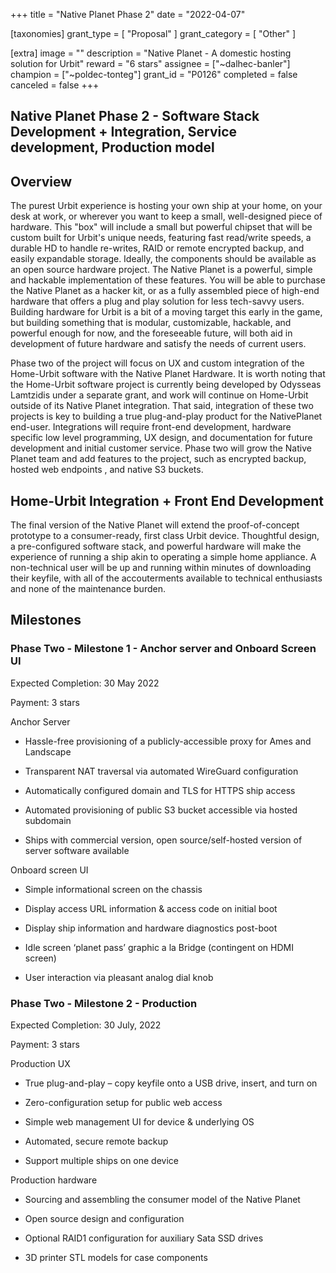 +++
title = "Native Planet Phase 2"
date = "2022-04-07"

[taxonomies]
grant_type = [ "Proposal" ]
grant_category = [ "Other" ]

[extra]
image = ""
description = "Native Planet - A domestic hosting solution for Urbit"
reward = "6 stars"
assignee = ["~dalhec-banler"]
champion = ["~poldec-tonteg"]
grant_id = "P0126"
completed = false
canceled = false
+++

## Native Planet Phase 2 - Software Stack Development + Integration, Service development, Production model

## Overview

The purest Urbit experience is hosting your own ship at your home, on your desk at work, or wherever you want to keep a small, well-designed piece of hardware. This "box" will include a small but powerful chipset that will be custom built for Urbit's unique needs, featuring fast read/write speeds, a durable HD to handle re-writes, RAID or remote encrypted backup, and easily expandable storage. Ideally, the components should be available as an open source hardware project. The Native Planet is a powerful, simple and hackable implementation of these features. You will be able to purchase the Native Planet as a hacker kit, or as a fully assembled piece of high-end hardware that offers a plug and play solution for less tech-savvy users. Building hardware for Urbit is a bit of a moving target this early in the game, but building something that is modular, customizable, hackable, and powerful enough for now, and the foreseeable future, will both aid in development of future hardware and satisfy the needs of current users.

Phase two of the project will focus on UX and custom integration of the Home-Urbit software with the Native Planet Hardware. It is worth noting that the Home-Urbit software project is currently being developed by Odysseas Lamtzidis under a separate grant, and work will continue on Home-Urbit outside of its Native Planet integration. That said, integration of these two projects is key to building a true plug-and-play product for the NativePlanet end-user. Integrations will require front-end development, hardware specific low level programming, UX design, and documentation for future development and initial customer service. Phase two will grow the Native Planet team and add features to the project, such as encrypted backup, hosted web endpoints , and native S3 buckets.

## Home-Urbit Integration + Front End Development

The final version of the Native Planet will extend the proof-of-concept prototype to a consumer-ready, first class Urbit device. Thoughtful design, a pre-configured software stack, and powerful hardware will make the experience of running a ship akin to operating a simple home appliance. A non-technical user will be up and running within minutes of downloading their keyfile, with all of the accouterments available to technical enthusiasts and none of the maintenance burden.

## Milestones

### Phase Two - Milestone 1 - Anchor server and Onboard Screen UI

Expected Completion: 30 May 2022

Payment: 3 stars

Anchor Server

- Hassle-free provisioning of a publicly-accessible proxy for Ames and Landscape

- Transparent NAT traversal via automated WireGuard configuration

- Automatically configured domain and TLS for HTTPS ship access

- Automated provisioning of public S3 bucket accessible via hosted subdomain

- Ships with commercial version, open source/self-hosted version of server software available

Onboard screen UI

- Simple informational screen on the chassis

- Display access URL information & access code on initial boot

- Display ship information and hardware diagnostics post-boot

- Idle screen ‘planet pass’ graphic a la Bridge (contingent on HDMI screen)

- User interaction via pleasant analog dial knob

### Phase Two - Milestone 2 - Production

Expected Completion: 30 July, 2022

Payment: 3 stars

Production UX

- True plug-and-play – copy keyfile onto a USB drive, insert, and turn on

- Zero-configuration setup for public web access

- Simple web management UI for device & underlying OS

- Automated, secure remote backup

- Support multiple ships on one device

Production hardware

- Sourcing and assembling the consumer model of the Native Planet

- Open source design and configuration

- Optional RAID1 configuration for auxiliary Sata SSD drives

- 3D printer STL models for case components
